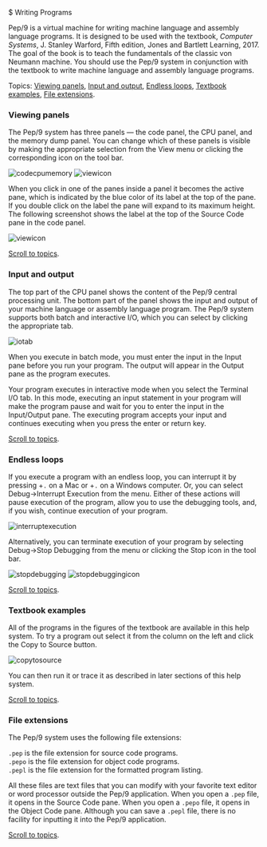 
$ Writing Programs

Pep/9 is a virtual machine for writing machine language and assembly language programs.
It is designed to be used with the textbook, _Computer Systems_, J. Stanley Warford, Fifth edition, Jones and Bartlett Learning, 2017.
The goal of the book is to teach the fundamentals of the classic von Neumann machine.
You should use the Pep/9 system in conjunction with the textbook to write machine language and assembly language programs.

Topics: [Viewing panels](#Viewing), [Input and output](#Input), [Endless loops](#Endless), [Textbook examples](#Examples), [File extensions](#File).

### Viewing panels

The Pep/9 system has three panels — the code panel, the CPU panel, and the memory dump panel.
You can change which of these panels is visible by making the appropriate selection from the View menu or clicking the corresponding icon on the tool bar.

![codecpumemory](qrc:/help-asm/images/codecpumemory.png) ![viewicon](qrc:/help-asm/images/viewicon.png)

When you click in one of the panes inside a panel it becomes the active pane, which is indicated by the blue color of its label at the top of the pane.
If you double click on the label the pane will expand to its maximum height.
The following screenshot shows the label at the top of the Source Code pane in the code panel.

![viewicon](qrc:/help-asm/images/sourcecode.png)

[Scroll to topics](#Topics).

### Input and output

The top part of the CPU panel shows the content of the Pep/9 central processing unit.
The bottom part of the panel shows the input and output of your machine language or assembly language program.
The Pep/9 system supports both batch and interactive I/O, which you can select by clicking the appropriate tab.

![iotab](qrc:/help-asm/images/iotab.png)

When you execute in batch mode, you must enter the input in the Input pane before you run your program.
The output will appear in the Output pane as the program executes.

Your program executes in interactive mode when you select the Terminal I/O tab.
In this mode, executing an input statement in your program will make the program pause and wait for you to enter the input in the Input/Output pane.
The executing program accepts your input and continues executing when you press the enter or return key.

[Scroll to topics](#Topics).

### Endless loops

If you execute a program with an endless loop, you can interrupt it by pressing <command>+`.` on a Mac or <control>+`.` on a Windows computer.
Or, you can select Debug→Interrupt Execution from the menu.
Either of these actions will pause execution of the program, allow you to use the debugging tools, and, if you wish, continue execution of your program.

![interruptexecution](qrc:/help-asm/images/interruptexecution.png)

Alternatively, you can terminate execution of your program by selecting Debug→Stop Debugging from the menu or clicking the Stop icon in the tool bar.

![stopdebugging](qrc:/help-asm/images/stopdebugging.png) ![stopdebuggingicon](qrc:/help-asm/images/stopdebuggingicon.png)

[Scroll to topics](#Topics).

### Textbook examples

All of the programs in the figures of the textbook are available in this help system.
To try a program out select it from the column on the left and click the Copy to Source button.

![copytosource](qrc:/help-asm/images/copytosource.png)

You can then run it or trace it as described in later sections of this help system.

[Scroll to topics](#Topics).

### File extensions

The Pep/9 system uses the following file extensions:

`.pep` is the file extension for source code programs.  
`.pepo` is the file extension for object code programs.  
`.pepl` is the file extension for the formatted program listing.

All these files are text files that you can modify with your favorite text editor or word processor outside the Pep/9 application.
When you open a `.pep` file, it opens in the Source Code pane.
When you open a `.pepo` file, it opens in the Object Code pane.
Although you can save a `.pepl` file, there is no facility for inputting it into the Pep/9 application.

[Scroll to topics](#Topics).
